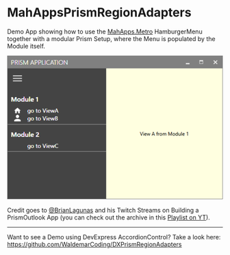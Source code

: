 # MahAppsPrismRegionAdapters

Demo App showing how to use the [MahApps.Metro](https://github.com/MahApps/MahApps.Metro) HamburgerMenu together with a modular Prism Setup, where the Menu is populated by the Module itself.

![](Demo.gif)

Credit goes to [@BrianLagunas](https://twitter.com/brianlagunas) and his Twitch Streams on Building a PrismOutlook App (you can check out the archive in this [Playlist on YT](https://www.youtube.com/playlist?list=PLf48ZHxekgCMC73VWaGnQ1YuTahCndrNW)). 

---

Want to see a Demo using DevExpress AccordionControl? Take a look here: https://github.com/WaldemarCoding/DXPrismRegionAdapters

